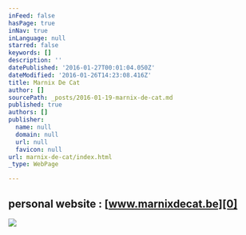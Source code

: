 ```yaml
---
inFeed: false
hasPage: true
inNav: true
inLanguage: null
starred: false
keywords: []
description: ''
datePublished: '2016-01-27T00:01:04.050Z'
dateModified: '2016-01-26T14:23:08.416Z'
title: Marnix De Cat
author: []
sourcePath: _posts/2016-01-19-marnix-de-cat.md
published: true
authors: []
publisher:
  name: null
  domain: null
  url: null
  favicon: null
url: marnix-de-cat/index.html
_type: WebPage

---
```

## personal website : [www.marnixdecat.be][0]
![](https://s3-us-west-2.amazonaws.com/the-grid-img/p/3b783f502bf1ecfcef7bb59b0571dd13b7675a50.jpg)

[0]: https://marnixdecat.wix.com/home